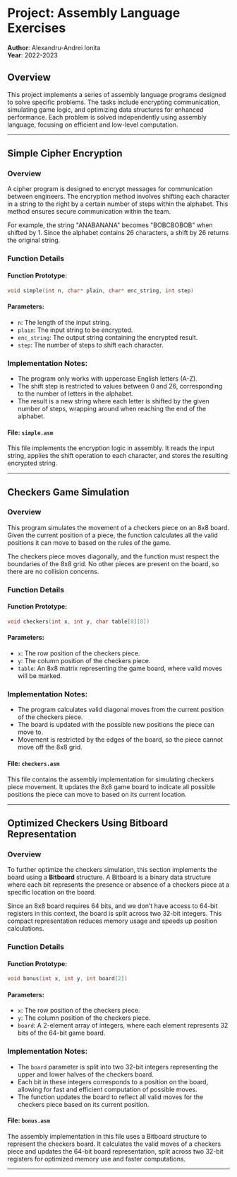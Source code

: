 # Project: Assembly Language Exercises

**Author**: Alexandru-Andrei Ionita    
**Year**: 2022-2023 

## Overview

This project implements a series of assembly language programs designed to solve specific problems. The tasks include encrypting communication, simulating game logic, and optimizing data structures for enhanced performance. Each problem is solved independently using assembly language, focusing on efficient and low-level computation.

---

## Simple Cipher Encryption

### Overview

A cipher program is designed to encrypt messages for communication between engineers. The encryption method involves shifting each character in a string to the right by a certain number of steps within the alphabet. This method ensures secure communication within the team.

For example, the string "ANABANANA" becomes "BOBCBOBOB" when shifted by 1. Since the alphabet contains 26 characters, a shift by 26 returns the original string.

### Function Details

#### Function Prototype:
```c
void simple(int n, char* plain, char* enc_string, int step)
```

#### Parameters:
- `n`: The length of the input string.
- `plain`: The input string to be encrypted.
- `enc_string`: The output string containing the encrypted result.
- `step`: The number of steps to shift each character.

### Implementation Notes:
- The program only works with uppercase English letters (A-Z).
- The shift step is restricted to values between 0 and 26, corresponding to the number of letters in the alphabet.
- The result is a new string where each letter is shifted by the given number of steps, wrapping around when reaching the end of the alphabet.

#### File: `simple.asm`

This file implements the encryption logic in assembly. It reads the input string, applies the shift operation to each character, and stores the resulting encrypted string.

---

## Checkers Game Simulation

### Overview

This program simulates the movement of a checkers piece on an 8x8 board. Given the current position of a piece, the function calculates all the valid positions it can move to based on the rules of the game.

The checkers piece moves diagonally, and the function must respect the boundaries of the 8x8 grid. No other pieces are present on the board, so there are no collision concerns.

### Function Details

#### Function Prototype:
```c
void checkers(int x, int y, char table[8][8])
```

#### Parameters:
- `x`: The row position of the checkers piece.
- `y`: The column position of the checkers piece.
- `table`: An 8x8 matrix representing the game board, where valid moves will be marked.

### Implementation Notes:
- The program calculates valid diagonal moves from the current position of the checkers piece.
- The board is updated with the possible new positions the piece can move to.
- Movement is restricted by the edges of the board, so the piece cannot move off the 8x8 grid.

#### File: `checkers.asm`

This file contains the assembly implementation for simulating checkers piece movement. It updates the 8x8 game board to indicate all possible positions the piece can move to based on its current location.

---

## Optimized Checkers Using Bitboard Representation

### Overview

To further optimize the checkers simulation, this section implements the board using a **Bitboard** structure. A Bitboard is a binary data structure where each bit represents the presence or absence of a checkers piece at a specific location on the board.

Since an 8x8 board requires 64 bits, and we don’t have access to 64-bit registers in this context, the board is split across two 32-bit integers. This compact representation reduces memory usage and speeds up position calculations.

### Function Details

#### Function Prototype:
```c
void bonus(int x, int y, int board[2])
```

#### Parameters:
- `x`: The row position of the checkers piece.
- `y`: The column position of the checkers piece.
- `board`: A 2-element array of integers, where each element represents 32 bits of the 64-bit game board.

### Implementation Notes:
- The `board` parameter is split into two 32-bit integers representing the upper and lower halves of the checkers board.
- Each bit in these integers corresponds to a position on the board, allowing for fast and efficient computation of possible moves.
- The function updates the board to reflect all valid moves for the checkers piece based on its current position.

#### File: `bonus.asm`

The assembly implementation in this file uses a Bitboard structure to represent the checkers board. It calculates the valid moves of a checkers piece and updates the 64-bit board representation, split across two 32-bit registers for optimized memory use and faster computations.

---
